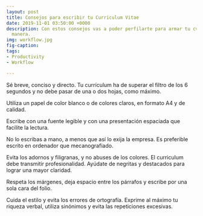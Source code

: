 ```yaml
---
layout: post
title: Consejos para escribir tu Curriculum Vitae
date: 2019-11-01 03:50:00 +0000
description: Con estos consejos vas a poder perfilarte para armar tu cv de la mejor
  manera.
img: workflow.jpg
fig-caption: 
tags:
- Productivity
- Workflow

---
```


Sé breve, conciso y directo. Tu currículum ha de superar el filtro de los 6 segundos y no debe pasar de una o dos hojas, como máximo.

Utiliza un papel de color blanco o de colores claros, en formato A4 y de calidad.

Escribe con una fuente legible y con una presentación espaciada que facilite la lectura.

No lo escribas a mano, a menos que así lo exija la empresa. Es preferible escrito en ordenador que mecanografiado.

Evita los adornos y filigranas, y no abuses de los colores. El curriculum debe transmitir profesionalidad. Ayúdate de negritas y destacados para lograr una mayor claridad.

Respeta los márgenes, deja espacio entre los párrafos y escribe por una sola cara del folio.

Cuida el estilo y evita los errores de ortografía. Exprime al máximo tu riqueza verbal, utiliza sinónimos y evita las repeticiones excesivas.